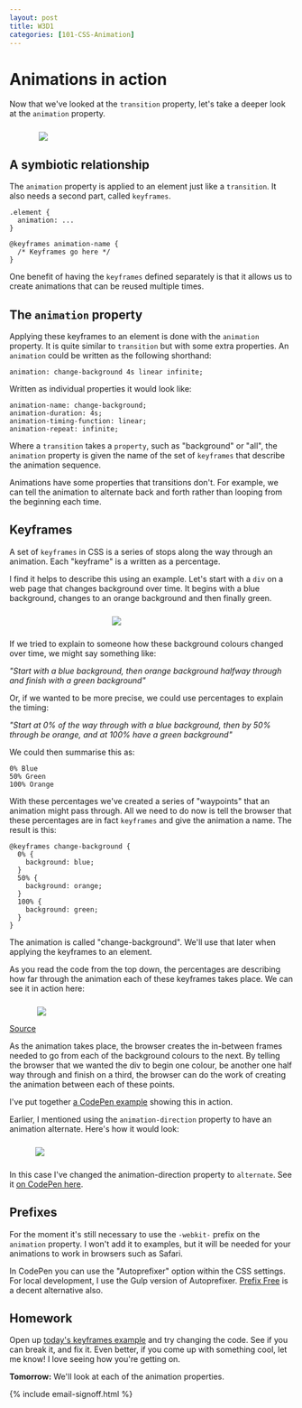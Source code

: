 ```yaml
---
layout: post
title: W3D1
categories: [101-CSS-Animation]
---
```


# Animations in action

Now that we've looked at the `transition` property, let's take a deeper look at the `animation` property.

<img src="http://s3.amazonaws.com/course-images/abc.png" style="max-width: 400px; margin: 24px auto; display: block;">

## A symbiotic relationship

The `animation` property is applied to an element just like a `transition`. It also needs a second part, called `keyframes`.

    .element {
      animation: ...
    }

    @keyframes animation-name {
      /* Keyframes go here */
    }

One benefit of having the `keyframes` defined separately is that it allows us to create animations that can be reused multiple times.

## The `animation` property

Applying these keyframes to an element is done with the `animation` property. It is quite similar to `transition` but with some extra properties. An `animation` could be written as the following shorthand:

    animation: change-background 4s linear infinite;

Written as individual properties it would look like:

    animation-name: change-background;
    animation-duration: 4s;
    animation-timing-function: linear;
    animation-repeat: infinite;

Where a `transition` takes a `property`, such as "background" or "all", the `animation` property is given the name of the set of `keyframes` that describe the animation sequence.

Animations have some properties that transitions don't. For example, we can tell the animation to alternate back and forth rather than looping from the beginning each time.

## Keyframes

A set of `keyframes` in CSS is a series of stops along the way through an animation. Each "keyframe" is a written as a percentage.

I find it helps to describe this using an example. Let's start with a `div` on a web page that changes background over time. It begins with a blue background, changes to an orange background and then finally green.

<div class="example">
  <img src="http://s3.amazonaws.com/course-images/change-background.gif" style="max-width: 140px; margin: 24px auto; display: block;">
</div>

If we tried to explain to someone how these background colours changed over time, we might say something like:

*"Start with a blue background, then orange background halfway through and finish with a green background"*

Or, if we wanted to be more precise, we could use percentages to explain the timing:

*"Start at 0% of the way through with a blue background, then by 50% through be orange, and at 100% have a green background"*

We could then summarise this as:

    0% Blue
    50% Green
    100% Orange

With these percentages we've created a series of "waypoints" that an animation might pass through. All we need to do now is tell the browser that these percentages are in fact `keyframes` and give the animation a name. The result is this:

    @keyframes change-background {
      0% {
        background: blue;
      }
      50% {
        background: orange;
      }
      100% {
        background: green;
      }
    }

The animation is called "change-background". We'll use that later when applying the keyframes to an element.

As you read the code from the top down, the percentages are describing how far through the animation each of these keyframes takes place. We can see it in action here:

<div class="example">
  <img src="http://s3.amazonaws.com/course-images/simple-keyframes.gif" style="max-width: 406px; margin: 24px auto 0; display: block;">
  <p class="source"><a href="http://codepen.io/donovanh/pen/WbqNwd?editors=110">Source</a></p>
</div>

As the animation takes place, the browser creates the in-between frames needed to go from each of the background colours to the next. By telling the browser that we wanted the div to begin one colour, be another one half way through and finish on a third, the browser can do the work of creating the animation between each of these points.

I've put together [a CodePen example](http://codepen.io/donovanh/pen/WbqNwd?editors=110) showing this in action.

Earlier, I mentioned using the `animation-direction` property to have an animation alternate. Here's how it would look:

<div class="example">
  <img src="http://s3.amazonaws.com/course-images/simple-keyframes-alternating.gif" style="max-width: 412px; margin: 24px auto; display: block;">
</div>

In this case I've changed the animation-direction property to `alternate`. See it [on CodePen here](http://codepen.io/donovanh/pen/NPZqej).

## Prefixes

For the moment it's still necessary to use the `-webkit-` prefix on the `animation` property. I won't add it to examples, but it will be needed for your animations to work in browsers such as Safari.

In CodePen you can use the "Autoprefixer" option within the CSS settings. For local development, I use the Gulp version of Autoprefixer. [Prefix Free](http://leaverou.github.io/prefixfree/) is a decent alternative also.

<div class="callout">
  <h2>Homework</h2>
  <p>Open up <a href="http://codepen.io/donovanh/pen/WbqNwd?editors=110">today's keyframes example</a> and try changing the code. See if you can break it, and fix it. Even better, if you come up with something cool, let me know! I love seeing how you're getting on.</p>
</div>

**Tomorrow:** We'll look at each of the animation properties.

{% include email-signoff.html %}
